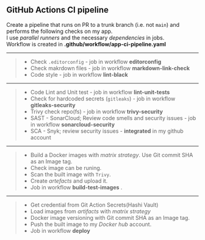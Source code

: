 ## GitHub Actions CI pipeline
Create a  pipeline that runs on PR to a trunk branch (i.e. not `main`) and performs the following checks on my app.\
I use *parallel runners* and the necessary *dependencies* in jobs.\
Workflow is created in **.github/workflow/app-ci-pipeline.yaml**
***
> - Check `.editorconfig` - job in workflow **editorconfig**
> - Check makrdown files  - job in workflow **markdown-link-check**
> - Code style  - job in workflow **lint-black**
---
> - Code Lint and Unit test -  job in workflow  **lint-unit-tests**
> - Check for hardcoded secrets (`gitleaks`) - job in workflow  **gitleaks-security**
> - Trivy check repo(fs) - job in workflow  **trivy-security**
> - SAST - SonarCloud; Review code smells and security issues - job in workflow  **sonarcloud-security**
> - SCA - Snyk; review security issues - **integrated** in my github account
---
> - Build a Docker images with *matrix strategy*. Use Git commit SHA as an Image tag.
> - Check image can be runing.
> - Scan the built image with `Trivy`.
> - Create *artefacts* and upload it.
> - Job in workflow  **build-test-images** .
---
> - Get credential from Git Action Secrets(Hashi Vault)
> - Load images from *artifacts* with *matrix strategy*
> - Docker image versioning with Git commit SHA as an Image tag.
> - Push the built image to my *Docker hub* account.
> - Job in workflow  **deploy**
